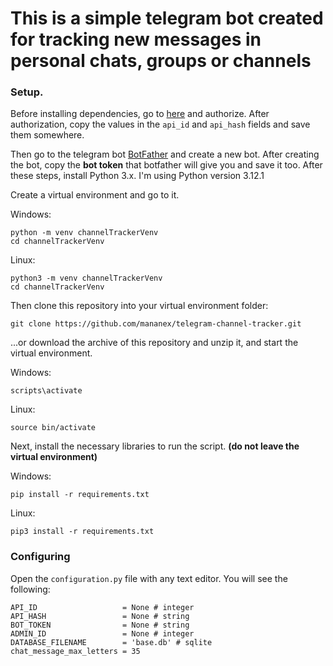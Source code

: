 # This is a simple telegram bot created for tracking new messages in personal chats, groups or channels
### Setup.
Before installing dependencies, go to [here](https://my.telegram.org/auth?to=apps) and authorize. After authorization, copy the values in the `api_id` and `api_hash` fields and save them somewhere.

Then go to the telegram bot [BotFather](https://t.me/BotFather) and create a new bot. After creating the bot, copy the **bot token** that botfather will give you and save it too. After these steps, install Python 3.x. I'm using Python version 3.12.1


Create a virtual environment and go to it.

Windows:
```
python -m venv channelTrackerVenv
cd channelTrackerVenv
```
Linux:
```
python3 -m venv channelTrackerVenv
cd channelTrackerVenv
```

Then clone this repository into your virtual environment folder: 
```
git clone https://github.com/mananex/telegram-channel-tracker.git
```
...or download the archive of this repository and unzip it, and start the virtual environment.

Windows:
```
scripts\activate
```
Linux:
```
source bin/activate
```

Next, install the necessary libraries to run the script. **(do not leave the virtual environment)**

Windows:
```
pip install -r requirements.txt
```
Linux:
```
pip3 install -r requirements.txt
```
### Configuring
Open the `configuration.py` file with any text editor. You will see the following:
```
API_ID                   = None # integer
API_HASH                 = None # string
BOT_TOKEN                = None # string
ADMIN_ID                 = None # integer
DATABASE_FILENAME        = 'base.db' # sqlite
chat_message_max_letters = 35
```
